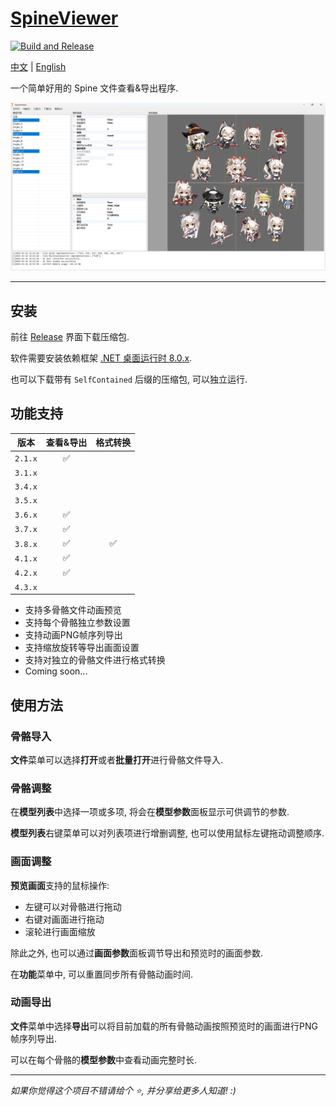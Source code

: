 # [SpineViewer](https://github.com/ww-rm/SpineViewer)

[![Build and Release](https://github.com/ww-rm/SpineViewer/actions/workflows/dotnet-desktop.yml/badge.svg)](https://github.com/ww-rm/SpineViewer/actions/workflows/dotnet-desktop.yml)

[中文](README.md) | [English](README.en.md)

一个简单好用的 Spine 文件查看&导出程序.

![previewer](img/preview.jpg)

---

## 安装

前往 [Release](https://github.com/ww-rm/SpineViewer/releases) 界面下载压缩包.

软件需要安装依赖框架 [.NET 桌面运行时 8.0.x](https://dotnet.microsoft.com/zh-cn/download/dotnet/8.0).

也可以下载带有 `SelfContained` 后缀的压缩包, 可以独立运行.

## 功能支持

| 版本 | 查看&导出 | 格式转换 |
| :---: | :---: | :---: |
| `2.1.x` | :white_check_mark: |  |
| `3.1.x` |  |  |
| `3.4.x` |  |  |
| `3.5.x` |  |  |
| `3.6.x` | :white_check_mark: |  |
| `3.7.x` | :white_check_mark: |  |
| `3.8.x` | :white_check_mark: | :white_check_mark: |
| `4.1.x` | :white_check_mark: |  |
| `4.2.x` | :white_check_mark: |  |
| `4.3.x` |  |  |

- 支持多骨骼文件动画预览
- 支持每个骨骼独立参数设置
- 支持动画PNG帧序列导出
- 支持缩放旋转等导出画面设置
- 支持对独立的骨骼文件进行格式转换
- Coming soon...

## 使用方法

### 骨骼导入

**文件**菜单可以选择**打开**或者**批量打开**进行骨骼文件导入.

### 骨骼调整

在**模型列表**中选择一项或多项, 将会在**模型参数**面板显示可供调节的参数.

**模型列表**右键菜单可以对列表项进行增删调整, 也可以使用鼠标左键拖动调整顺序.

### 画面调整

**预览画面**支持的鼠标操作:

- 左键可以对骨骼进行拖动
- 右键对画面进行拖动
- 滚轮进行画面缩放

除此之外, 也可以通过**画面参数**面板调节导出和预览时的画面参数.

在**功能**菜单中, 可以重置同步所有骨骼动画时间.

### 动画导出

**文件**菜单中选择**导出**可以将目前加载的所有骨骼动画按照预览时的画面进行PNG帧序列导出.

可以在每个骨骼的**模型参数**中查看动画完整时长.

---

*如果你觉得这个项目不错请给个 :star:, 并分享给更多人知道! :)*
